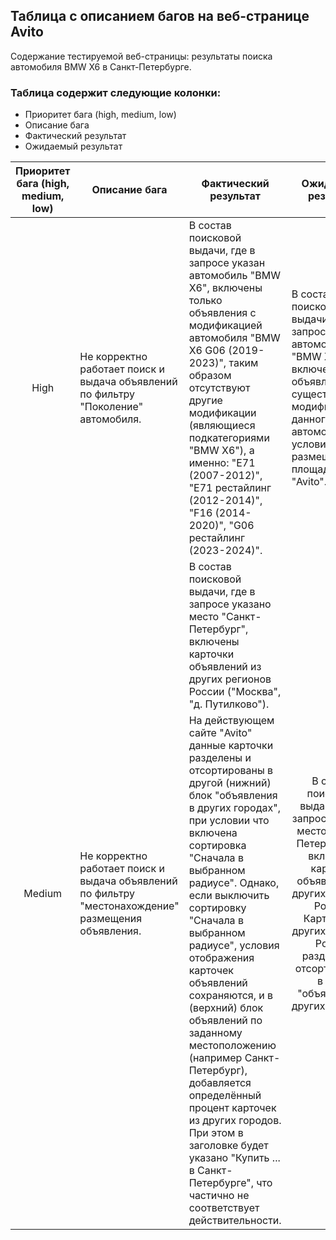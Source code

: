 ## Таблица с описанием багов на веб-странице Avito 

Содержание тестируемой веб-страницы: результаты поиска автомобиля BMW X6 в Санкт-Петербурге.

### Таблица содержит следующие колонки:
- Приоритет бага (high, medium, low)
- Описание бага
- Фактический результат
- Ожидаемый результат

<table>
    <thead>
        <tr>
            <th>Приоритет бага (high, medium, low)</th>
            <th>Описание бага</th>
            <th>Фактический результат</th>
            <th>Ожидаемый результат</th>
        </tr>
    </thead>
    <tbody>
        <tr>
            <td align="center">High</td>
            <td align="left">Не корректно работает поиск и выдача объявлений по фильтру "Поколение" автомобиля.</td>
            <td align="left">В состав поисковой выдачи, где в запросе указан автомобиль "BMW X6", включены только объявления с модификацией автомобиля "BMW X6 G06 (2019-2023)", таким образом отсутствуют другие модификации (являющиеся подкатегориями "BMW X6"), а именно: "E71 (2007-2012)", "E71 рестайлинг (2012-2014)", "F16 (2014-2020)", "G06 рестайлинг (2023-2024)".</td>
	    <td align="left">В состав поисковой выдачи, где в запросе указан автомобиль "BMW X6", включены все объявления с существующими модификациями данного автомобиля, при условии, что они размещены на площадке "Avito".</td>
 	</tr>
	<tr>
            <td rowspan=2 align="center">Medium</td>
            <td rowspan=2 align="left">Не корректно работает поиск и выдача объявлений по фильтру "местонахождение" размещения объявления.</td>
	    <td align="left">В состав поисковой выдачи, где в запросе указано место "Санкт-Петербург", включены карточки объявлений из других регионов России ("Москва", "д. Путилково"). </td>
	    <td rowspan=2 align="center">В состав поисковой выдачи, где в запросе указано место "Санкт-Петербург", не включены карточки объявлений из других регионов России. Карточки из других регионов России разделены и отсортированы в блок "объявления в других городах".</td>
        </tr>
	<tr>
	    <td align="left">На действующем сайте "Avito" данные карточки разделены и отсортированы в другой (нижний) блок "объявления в других городах", при условии что включена сортировка "Сначала в выбранном радиусе". Однако, если выключить сортировку "Сначала в выбранном радиусе", условия отображения карточек объявлений сохраняются, и в (верхний) блок объявлений по заданному местоположению (например Санкт-Петербург), добавляется определённый процент карточек из других городов. При этом в заголовке будет указано "Купить ... в Санкт-Петербурге", что частично не соответствует действительности.</td>   
	</tr>
    </tbody>
</table>
